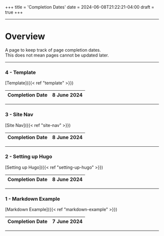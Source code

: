 +++
title = 'Completion Dates'
date = 2024-06-08T21:22:21-04:00
draft = true
+++

---

# Overview
A page to keep track of page completion dates.\
This does not mean pages cannot be updated later.

---

### 4 - Template

[Template]({{< ref "template" >}})

| Completion Date | 8 June 2024 |
| --------------- | ----------- |

---

### 3 - Site Nav

[Site Nav]({{< ref "site-nav" >}})

| Completion Date | 8 June 2024 |
| --------------- | ----------- |

---

### 2 - Setting up Hugo

[Setting up Hugo]({{< ref "setting-up-hugo" >}})

| Completion Date | 8 June 2024 |
| --------------- | ----------- |

---

### 1 - Markdown Example 

[Markdown Example]({{< ref "markdown-example" >}})

| Completion Date | 7 June 2024 |
| --------------- | ----------- |

---